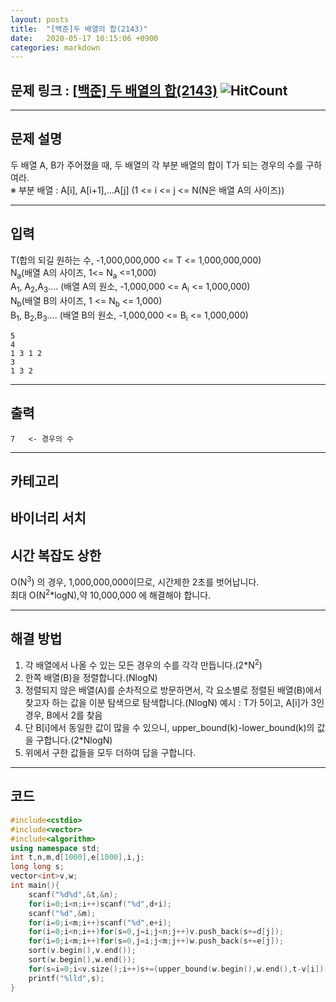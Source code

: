 ```yaml
---
layout: posts
title:  "[백준]두 배열의 합(2143)"
date:   2020-05-17 10:15:06 +0900
categories: markdown
---
```

## 문제 링크 : [[백준] 두 배열의 합(2143)](https://www.acmicpc.net/problem/2143)  ![HitCount](http://hits.dwyl.com/lastknight00.github.io/2143.svg)  
---
## 문제 설명  
두 배열 A, B가 주어졌을 때, 두 배열의 각 부분 배열의 합이 T가 되는 경우의 수를 구하여라.  
※ 부분 배열 : A[i], A[i+1],...A[j] (1 <= i <= j <= N(N은 배열 A의 사이즈))

---

## 입력
T(합의 되길 원하는 수, -1,000,000,000 <= T <= 1,000,000,000)  
N<sub>a</sub>(배열 A의 사이즈, 1<= N<sub>a</sub> <=1,000)  
A<sub>1</sub>, A<sub>2</sub>,A<sub>3</sub>.... (배열 A의 원소, -1,000,000 <= A<sub>i</sub> <= 1,000,000)  
N<sub>b</sub>(배열 B의 사이즈, 1 <= N<sub>b</sub> <= 1,000)  
B<sub>1</sub>, B<sub>2</sub>,B<sub>3</sub>.... (배열 B의 원소, -1,000,000 <= B<sub>i</sub> <= 1,000,000)
```
5
4
1 3 1 2
3
1 3 2
```
---
## 출력
```
7	<- 경우의 수
```
---
## 카테고리
바이너리 서치
---
## 시간 복잡도 상한
O(N<sup>3</sup>) 의 경우, 1,000,000,000이므로, 시간제한 2초를 벗어납니다.  
최대 O(N<sup>2</sup>*logN),약 10,000,000 에 해결해야 합니다.

---
## 해결 방법
1. 각 배열에서 나올 수 있는 모든 경우의 수를 각각 만듭니다.(2*N<sup>2</sup>)  
2. 한쪽 배열(B)을 정렬합니다.(NlogN)  
3. 정렬되지 않은 배열(A)를 순차적으로 방문하면서, 각 요소별로 정렬된 배열(B)에서 찾고자 하는 값을 이분 탐색으로 탐색합니다.(NlogN)  예시 : T가 5이고, A[i]가 3인 경우, B에서 2를 찾음  
4. 단 B[i]에서 동일한 값이 많을 수 있으니, upper_bound(k)-lower_bound(k)의 값을 구합니다.(2*NlogN)  
5. 위에서 구한 값들을 모두 더하여 답을 구합니다.

---
## 코드

```cpp
#include<cstdio>
#include<vector>
#include<algorithm>
using namespace std;
int t,n,m,d[1000],e[1000],i,j;
long long s;
vector<int>v,w;
int main(){
    scanf("%d%d",&t,&n);
    for(i=0;i<n;i++)scanf("%d",d+i);
    scanf("%d",&m);
    for(i=0;i<m;i++)scanf("%d",e+i);
    for(i=0;i<n;i++)for(s=0,j=i;j<n;j++)v.push_back(s+=d[j]);
    for(i=0;i<m;i++)for(s=0,j=i;j<m;j++)w.push_back(s+=e[j]);
    sort(v.begin(),v.end());
    sort(w.begin(),w.end());
    for(s=i=0;i<v.size();i++)s+=(upper_bound(w.begin(),w.end(),t-v[i])-w.begin())-(lower_bound(w.begin(),w.end(),t-v[i])-w.begin());
    printf("%lld",s);
}

```
